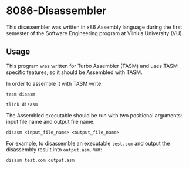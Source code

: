 # 8086-Disassembler
This disassembler was written in x86 Assembly language during the first semester of the Software Engineering program at Vilnius University (VU).
## Usage
This program was written for Turbo Assembler (TASM) and uses TASM specific features, so it should be Assembled with TASM.

In order to assemble it with TASM write:

`tasm disasm`

`tlink disasm`

The Assembled executable should be run with two positional arguments: input file name and output file name:

`disasm <input_file_name> <output_file_name>`


For example, to disassemble an executable `test.com` and output the disassembly result into `output.asm`, run:

`disasm test.com output.asm`


